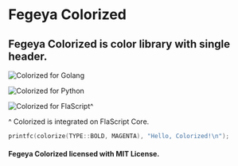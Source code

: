 # Fegeya Colorized
## Fegeya Colorized is color library with single header.

![Colorized for Golang](https://github.com/FerhatGec/gocolorized)

![Colorized for Python](https://github.com/FerhatGec/pycolorized)

![Colorized for FlaScript^](https://github.com/FerhatGec/flascript)

^ Colorized is integrated on FlaScript Core.


```cpp
printfc(colorize(TYPE::BOLD, MAGENTA), "Hello, Colorized!\n");
```


#### Fegeya Colorized licensed with MIT License.
